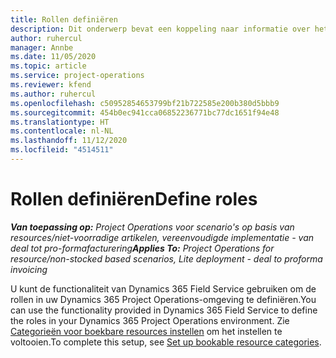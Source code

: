 ```yaml
---
title: Rollen definiëren
description: Dit onderwerp bevat een koppeling naar informatie over het instellen van categorieën voor boekbare resources.
author: ruhercul
manager: Annbe
ms.date: 11/05/2020
ms.topic: article
ms.service: project-operations
ms.reviewer: kfend
ms.author: ruhercul
ms.openlocfilehash: c50952854653799bf21b722585e200b380d5bbb9
ms.sourcegitcommit: 454b0ec941cca06852236771bc77dc1651f94e48
ms.translationtype: HT
ms.contentlocale: nl-NL
ms.lasthandoff: 11/12/2020
ms.locfileid: "4514511"
---
```

# <a name="define-roles"></a><span data-ttu-id="93482-103">Rollen definiëren</span><span class="sxs-lookup"><span data-stu-id="93482-103">Define roles</span></span>

<span data-ttu-id="93482-104">_**Van toepassing op:** Project Operations voor scenario's op basis van resources/niet-voorradige artikelen, vereenvoudigde implementatie - van deal tot pro-formafacturering_</span><span class="sxs-lookup"><span data-stu-id="93482-104">_**Applies To:** Project Operations for resource/non-stocked based scenarios, Lite deployment - deal to proforma invoicing_</span></span>

<span data-ttu-id="93482-105">U kunt de functionaliteit van Dynamics 365 Field Service gebruiken om de rollen in uw Dynamics 365 Project Operations-omgeving te definiëren.</span><span class="sxs-lookup"><span data-stu-id="93482-105">You can use the functionality provided in Dynamics 365 Field Service to define the roles in your Dynamics 365 Project Operations environment.</span></span> <span data-ttu-id="93482-106">Zie [Categorieën voor boekbare resources instellen](https://docs.microsoft.com/dynamics365/field-service/set-up-bookable-resource-categories) om het instellen te voltooien.</span><span class="sxs-lookup"><span data-stu-id="93482-106">To complete this setup, see [Set up bookable resource categories](https://docs.microsoft.com/dynamics365/field-service/set-up-bookable-resource-categories).</span></span>
